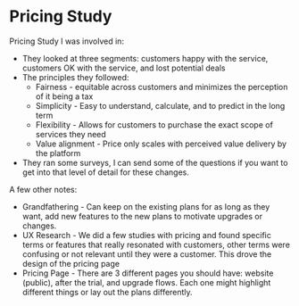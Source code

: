 # Pricing Study
Pricing Study I was involved in:
- They looked at three segments: customers happy with the service, customers OK with the service, and lost potential deals
- The principles they followed:
	- Fairness - equitable across customers and minimizes the perception of it being a tax
	- Simplicity - Easy to understand, calculate, and to predict in the long term
	- Flexibility - Allows for customers to purchase the exact scope of services they need
	- Value alignment - Price only scales with perceived value delivery by the platform
- They ran some surveys, I can send some of the questions if you want to get into that level of detail for these changes. 

A few other notes:
- Grandfathering - Can keep on the existing plans for as long as they want, add new features to the new plans to motivate upgrades or changes. 
- UX Research - We did a few studies with pricing and found specific terms or features that really resonated with customers, other terms were confusing or not relevant until they were a customer. This drove the design of the pricing page
- Pricing Page - There are 3 different pages you should have: website (public), after the trial, and upgrade flows. Each one might highlight different things or lay out the plans differently. 
